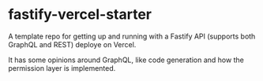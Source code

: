 # fastify-vercel-starter

A template repo for getting up and running with a Fastify API (supports both
GraphQL and REST) deploye on Vercel.

It has some opinions around GraphQL, like code generation and how the
permission layer is implemented.
